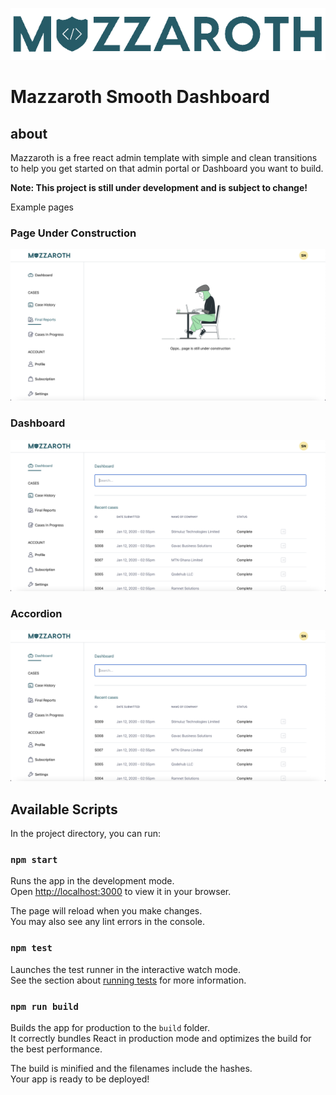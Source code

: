 ![logo](/src/assets/logo.png)

# Mazzaroth Smooth Dashboard 

## about
Mazzaroth is a free react admin template with simple and clean transitions to help you get started on that admin portal or Dashboard you want to build.

**Note: This project is still under development and is subject to change!**

Example pages
### Page Under Construction
![logo](/src/assets/screens/Screenshot1.png)

### Dashboard
![logo](/src/assets/screens/Screenshot2.png)

### Accordion 
![logo](/src/assets/screens/Screenshot2.png)

## Available Scripts

In the project directory, you can run:

### `npm start`

Runs the app in the development mode.\
Open [http://localhost:3000](http://localhost:3000) to view it in your browser.

The page will reload when you make changes.\
You may also see any lint errors in the console.

### `npm test`

Launches the test runner in the interactive watch mode.\
See the section about [running tests](https://facebook.github.io/create-react-app/docs/running-tests) for more information.

### `npm run build`

Builds the app for production to the `build` folder.\
It correctly bundles React in production mode and optimizes the build for the best performance.

The build is minified and the filenames include the hashes.\
Your app is ready to be deployed!

